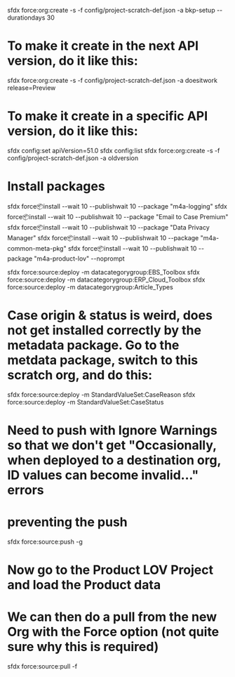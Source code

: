 sfdx force:org:create -s -f config/project-scratch-def.json -a bkp-setup --durationdays 30

# To make it create in the next API version, do it like this:

sfdx force:org:create -s -f config/project-scratch-def.json -a doesitwork release=Preview

# To make it create in a specific API version, do it like this:

sfdx config:set apiVersion=51.0
sfdx config:list
sfdx force:org:create -s -f config/project-scratch-def.json -a oldversion

# Install packages

sfdx force:package:install --wait 10 --publishwait 10 --package "m4a-logging"
sfdx force:package:install --wait 10 --publishwait 10 --package "Email to Case Premium"
sfdx force:package:install --wait 10 --publishwait 10 --package "Data Privacy Manager"
sfdx force:package:install --wait 10 --publishwait 10 --package "m4a-common-meta-pkg"
sfdx force:package:install --wait 10 --publishwait 10 --package "m4a-product-lov" --noprompt

sfdx force:source:deploy -m datacategorygroup:EBS_Toolbox
sfdx force:source:deploy -m datacategorygroup:ERP_Cloud_Toolbox
sfdx force:source:deploy -m datacategorygroup:Article_Types

# Case origin & status is weird, does not get installed correctly by the metadata package. Go to the metdata package, switch to this scratch org, and do this:

sfdx force:source:deploy -m StandardValueSet:CaseReason
sfdx force:source:deploy -m StandardValueSet:CaseStatus

# Need to push with Ignore Warnings so that we don't get "Occasionally, when deployed to a destination org, ID values can become invalid..." errors

# preventing the push

sfdx force:source:push -g

# Now go to the Product LOV Project and load the Product data

# We can then do a pull from the new Org with the Force option (not quite sure why this is required)

sfdx force:source:pull -f
